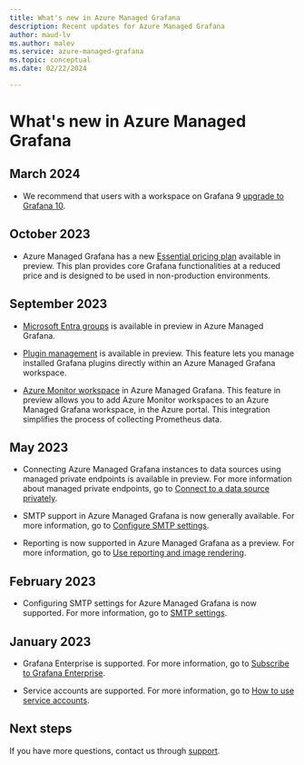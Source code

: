 ```yaml
---
title: What's new in Azure Managed Grafana
description: Recent updates for Azure Managed Grafana
author: maud-lv
ms.author: malev
ms.service: azure-managed-grafana
ms.topic: conceptual
ms.date: 02/22/2024

---
```


# What's new in Azure Managed Grafana

## March 2024

* We recommend that users with a workspace on Grafana 9 [upgrade to Grafana 10](how-to-upgrade-grafana-10.md).

## October 2023

* Azure Managed Grafana has a new [Essential pricing plan](overview.md#service-tiers) available in preview. This plan provides core Grafana functionalities at a reduced price and is designed to be used in non-production environments.

## September 2023

* [Microsoft Entra groups](how-to-sync-teams-with-entra-groups.md) is available in preview in Azure Managed Grafana.

* [Plugin management](how-to-manage-plugins.md) is available in preview. This feature lets you manage installed Grafana plugins directly within an Azure Managed Grafana workspace.

* [Azure Monitor workspace](how-to-connect-azure-monitor-workspace.md) in Azure Managed Grafana. This feature in preview allows you to add Azure Monitor workspaces to an Azure Managed Grafana workspace, in the Azure portal. This integration simplifies the process of collecting Prometheus data.

## May 2023

* Connecting Azure Managed Grafana instances to data sources using managed private endpoints is available in preview. For more information about managed private endpoints, go to [Connect to a data source privately](how-to-connect-to-data-source-privately.md).

* SMTP support in Azure Managed Grafana is now generally available. For more information, go to [Configure SMTP settings](how-to-smtp-settings.md).

* Reporting is now supported in Azure Managed Grafana as a preview. For more information, go to [Use reporting and image rendering](how-to-use-reporting-and-image-rendering.md).

## February 2023

* Configuring SMTP settings for Azure Managed Grafana is now supported. For more information, go to [SMTP settings](how-to-smtp-settings.md).

## January 2023

* Grafana Enterprise is supported. For more information, go to [Subscribe to Grafana Enterprise](how-to-grafana-enterprise.md).

* Service accounts are supported. For more information, go to [How to use service accounts](how-to-service-accounts.md).

## Next steps

If you have more questions, contact us through [support](https://azure.microsoft.com/support/options/).
